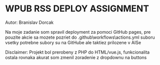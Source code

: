 # WPUB RSS DEPLOY ASSIGNMENT 

Autor: Branislav Dorcak

Na moje zadanie som spravil deployment za pomoci GitHub pages,
pre pouzite akcie sa mozete pozriet do \.github\workflows\actions.yml suboru
vsetky potrebne subory su na GitHube ale taktiez prilozene v AISe





Disclaimer: Projekt bol prerobeny z PHP do HTML/vue.js, funkcionalita ostala rovnaka akurat som zmenil zoradenie z dropdownu na buttons


